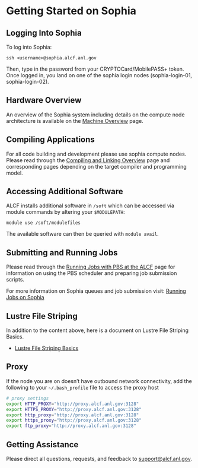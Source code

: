 # Getting Started on Sophia

<!-- ## References -->
<!-- In addition to the content below, here is a [getting started video](https://youtu.be/N0Xip1mUZY8) covering the basics of using ThetaGPU and a  related video on Lustre File Striping Basics. This should help you get up and running quickly on the GPU nodes. -->

<!-- - [Video on Getting Started on ThetaGPU](https://youtu.be/N0Xip1mUZY8)  -->
<!-- - [Lustre File Striping Basics](https://www.alcf.anl.gov/support-center/training-assets/file-systems-and-io-performance) -->

## Logging Into Sophia

To log into Sophia:
```
ssh <username>@sophia.alcf.anl.gov
```
Then, type in the password from your CRYPTOCard/MobilePASS+ token. Once logged
in, you land on one of the sophia login nodes (sophia-login-01, sophia-login-02). 

## Hardware Overview

An overview of the Sophia system including details on the compute node architecture is available on the [Machine Overview](./hardware-overview/machine-overview.md) page.

<!-- ## Setup Sophia environment -->

<!-- Generally you will be working on the Sophia compute nodes, a.k.a. GPU -->
<!-- nodes. (NEEDS UPDATING; NEEDS INFO ABOUT PRIMARY USE CASES (JupyterHub and -->
<!-- large inference (?)) -->

## Compiling Applications

For all code building and development please use sophia compute nodes. Please read through the [Compiling and Linking Overview](./compiling-and-linking/compiling-and-linking-overview.md) page and corresponding pages depending on the target compiler and programming model.

## Accessing Additional Software

ALCF installs additional software in `/soft` which can be accessed via module
commands by altering your `$MODULEPATH`:
```
module use /soft/modulefiles
```
The available software can then be queried with `module avail`.

<!-- ## NVIDIA HPC SDK -->
  
<!-- ```module use /soft/thetagpu/hpc-sdk/modulefiles``` -->
  
<!-- – Adds more modules for Nvidia SDK -->
  
<!-- ```module avail``` -->
  
<!-- – Shows you the new modules you have available -->
<!-- – 20.9 version will be loaded by default -->
<!-- – 21.2 version available using CUDA11 driver -->
<!-- – 21.3 version available using CUDA11 driver -->
  
<!-- ```nvhpc``` -->
  
<!-- – Loads the SDK and sets various compiler environment variables so that build tools will likely pick up the compilers by default -->
<!-- – MPI wrappers disabled -->
  
<!-- ```nvhpc-byo-compiler``` -->
  
<!-- – Identical to nvhpc but doesn’t set compiler environment variables -->
  
<!-- ```nvhpc-nompi``` -->
  
<!-- – Excludes MPI libraries -->

## Submitting and Running Jobs

Please read through the [Running Jobs with PBS at the ALCF](../../running-jobs/job-and-queue-scheduling.md) page for information on using the PBS scheduler and preparing job submission scripts.

For more information on Sophia queues and job submission visit: [Running Jobs
on Sophia](./queueing-and-running-jobs/running-jobs.md)


## Lustre File Striping

In addition to the content above, here is a document on Lustre File Striping Basics. 

- [Lustre File Striping Basics](https://www.alcf.anl.gov/support-center/training-assets/file-systems-and-io-performance)

## Proxy

If the node you are on doesn’t have outbound network connectivity, add the following to your `~/.bash_profile` file to access the proxy host

```bash
# proxy settings
export HTTP_PROXY="http://proxy.alcf.anl.gov:3128"
export HTTPS_PROXY="http://proxy.alcf.anl.gov:3128"
export http_proxy="http://proxy.alcf.anl.gov:3128"
export https_proxy="http://proxy.alcf.anl.gov:3128"
export ftp_proxy="http://proxy.alcf.anl.gov:3128"
```
<!-- export no_proxy="admin,polaris-adminvm-01,localhost,*.cm.polaris.alcf.anl.gov,polaris-*,*.polaris.alcf.anl.gov,*.alcf.anl.gov" -->


<!-- ## MPI -->
<!-- ALCF provides a few MPI package built specifically for ThetaGPU -->
<!-- – UCX is enabled -->

<!-- ```module load openmpi``` -->

<!-- – Default module is openmpi/openmpi-4.1.0 -->

<!-- ```module av openmpi``` -->

<!-- List of possible openmpi modules -->

## Getting Assistance

Please direct all questions, requests, and feedback to [support@alcf.anl.gov](mailto:support@alcf.anl.gov).
